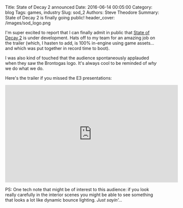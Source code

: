 Title: State of Decay 2 announced
Date: 2016-06-14 00:05:00
Category: blog
Tags: games, industry
Slug: sod_2
Authors: Steve Theodore
Summary: State of Decay 2 is finally going public!
header_cover: /images/sod_logo.png

I'm super excited to report that I can finally admit in public that [State of Decay 2](http://www.stateofdecay.com) is under development. Hats off to my team for an amazing job on the trailer (which, I hasten to add, is 100% in-engine using game assets... and which was put together in record time to boot).  

I was also kind of touched that the audience spontaneously applauded when they saw the Brontogas logo.  It's always cool to be reminded of _why_ we do what we do.

Here's the trailer if you missed the E3 presentations:

<iframe width="560" height="315" src="https://www.youtube.com/embed/_JMJFyXuGUw" frameborder="0" allowfullscreen></iframe>

PS: One tech note that might be of interest to this audience: if you look really carefully in the interior scenes you might be able to see something that looks a lot like dynamic bounce lighting.  _Just sayin'..._
